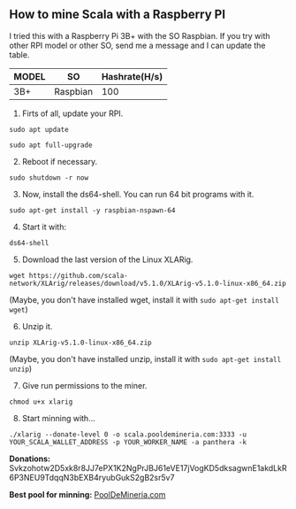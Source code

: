 ## How to mine Scala with a Raspberry PI

I tried this with a Raspberry Pi 3B+ with the SO Raspbian. If you try with other RPI model or other SO, send me a message and I can update the table.


| MODEL | SO | Hashrate(H/s) |
| ----- | ---- | ---- |
| 3B+ | Raspbian | 100 |


1. Firts of all, update your RPI.

`sudo apt update`

`sudo apt full-upgrade`


2. Reboot if necessary.

`sudo shutdown -r now`


3. Now, install the ds64-shell. You can run 64 bit programs with it.

`sudo apt-get install -y raspbian-nspawn-64`


4. Start it with:

`ds64-shell`


5. Download the last version of the Linux XLARig.

`wget https://github.com/scala-network/XLArig/releases/download/v5.1.0/XLArig-v5.1.0-linux-x86_64.zip`

(Maybe, you don't have installed wget, install it with `sudo apt-get install wget`)


6. Unzip it.

`unzip XLArig-v5.1.0-linux-x86_64.zip`

(Maybe, you don't have installed unzip, install it with `sudo apt-get install unzip`)


7. Give run permissions to the miner.

`chmod u+x xlarig`


8. Start minning with...

`./xlarig --donate-level 0 -o scala.pooldemineria.com:3333 -u YOUR_SCALA_WALLET_ADDRESS -p YOUR_WORKER_NAME -a panthera -k`


**Donations:** Svkzohotw2D5xk8r8JJ7ePX1K2NgPrJBJ61eVE17jVogKD5dksagwnE1akdLkR6P3NEU9TdqqN3bEXB4ryubGukS2gB2sr5v7

**Best pool for minning:** [PoolDeMineria.com](http://scala.pooldemineria.com)
